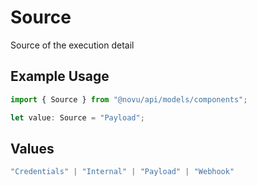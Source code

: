 # Source

Source of the execution detail

## Example Usage

```typescript
import { Source } from "@novu/api/models/components";

let value: Source = "Payload";
```

## Values

```typescript
"Credentials" | "Internal" | "Payload" | "Webhook"
```